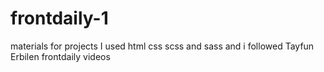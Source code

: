 # frontdaily-1
materials for projects
I used html css scss and sass 
and i followed Tayfun Erbilen frontdaily videos 
